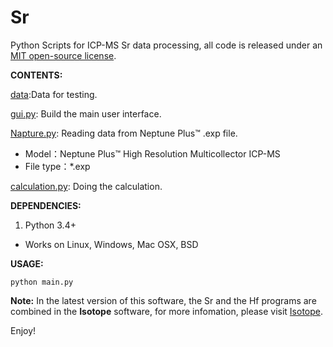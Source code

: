 Sr
===

Python Scripts for ICP-MS Sr data processing,
all code is released under an [MIT open-source license](LICENSE).

__CONTENTS:__

[data](data):Data for testing.

[gui.py](gui.py): Build the main user interface.

[Napture.py](Napture.py): Reading data from Neptune Plus™ .exp file.
* Model：Neptune Plus™ High Resolution Multicollector ICP-MS
* File type：*.exp

[calculation.py](calculation.py): Doing the calculation.

__DEPENDENCIES:__

1) Python 3.4+ 
* Works on Linux, Windows, Mac OSX, BSD

__USAGE:__

    python main.py

__Note:__ In the latest version of this software, the Sr and the Hf programs are combined in the __Isotope__ software, for more infomation, please visit [Isotope]().

Enjoy!
